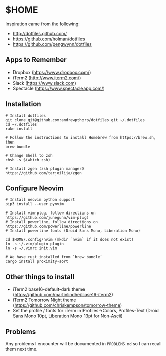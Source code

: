 # $HOME

Inspiration came from the following:

* http://dotfiles.github.com/
* https://github.com/holman/dotfiles
* https://github.com/pengwynn/dotfiles

## Apps to Remember

* Dropbox (https://www.dropbox.com/)
* iTerm2 (http://www.iterm2.com/)
* Slack (https://www.slack.com)
* Spectacle (https://www.spectacleapp.com/)

## Installation

    # Install dotfiles
    git clone git@github.com:andrewpthorp/dotfiles.git ~/.dotfiles
    cd ~/.dotfiles
    rake install

    # Follow the instructions to install Homebrew from https://brew.sh, then
    brew bundle

    # Change Shell to zsh
    chsh -s $(which zsh)

    # Install zgen (zsh plugin manager)
    https://github.com/tarjoilija/zgen

## Configure Neovim

    # Install neovim python support
    pip3 install --user pynvim

    # Install vim-plug, follow directions on https://github.com/junegunn/vim-plug)
    # Install powerline, follow directions on https://github.com/powerline/powerline
    # Install powerline fonts (Droid Sans Mono, Liberation Mono)

    cd $HOME/.config/nvim (mkdir `nvim` if it does not exist)
    ln -s ~/.vim/plugin plugin
    ln -s ~/.vimrc init.vim

    # We have rust installed from `brew bundle`
    cargo install proximity-sort

## Other things to install

- iTerm2 base16-default-dark theme (https://github.com/martinlindhe/base16-iterm2)
- iTerm2 Tomorrow Night theme (https://github.com/chriskempson/tomorrow-theme)
- Set the profile / fonts for iTerm in Profiles->Colors, Profiles-Text (Droid Sans Mono 10pt, Liberation Mono 13pt for Non-Ascii)

## Problems

Any problems I encounter will be documented in `PROBLEMS.md` so I can recall them next time.

